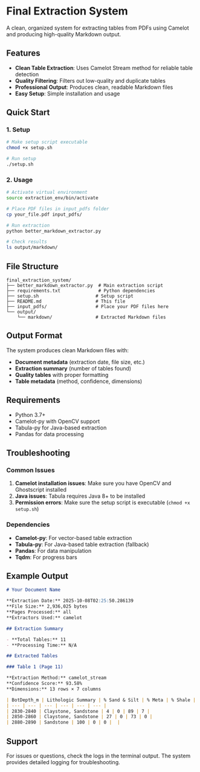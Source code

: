 # Final Extraction System

A clean, organized system for extracting tables from PDFs using Camelot and producing high-quality Markdown output.

## Features

- **Clean Table Extraction**: Uses Camelot Stream method for reliable table detection
- **Quality Filtering**: Filters out low-quality and duplicate tables
- **Professional Output**: Produces clean, readable Markdown files
- **Easy Setup**: Simple installation and usage

## Quick Start

### 1. Setup
```bash
# Make setup script executable
chmod +x setup.sh

# Run setup
./setup.sh
```

### 2. Usage
```bash
# Activate virtual environment
source extraction_env/bin/activate

# Place PDF files in input_pdfs folder
cp your_file.pdf input_pdfs/

# Run extraction
python better_markdown_extractor.py

# Check results
ls output/markdown/
```

## File Structure

```
final_extraction_system/
├── better_markdown_extractor.py  # Main extraction script
├── requirements.txt              # Python dependencies
├── setup.sh                     # Setup script
├── README.md                    # This file
├── input_pdfs/                  # Place your PDF files here
└── output/
    └── markdown/                # Extracted Markdown files
```

## Output Format

The system produces clean Markdown files with:

- **Document metadata** (extraction date, file size, etc.)
- **Extraction summary** (number of tables found)
- **Quality tables** with proper formatting
- **Table metadata** (method, confidence, dimensions)

## Requirements

- Python 3.7+
- Camelot-py with OpenCV support
- Tabula-py for Java-based extraction
- Pandas for data processing

## Troubleshooting

### Common Issues

1. **Camelot installation issues**: Make sure you have OpenCV and Ghostscript installed
2. **Java issues**: Tabula requires Java 8+ to be installed
3. **Permission errors**: Make sure the setup script is executable (`chmod +x setup.sh`)

### Dependencies

- **Camelot-py**: For vector-based table extraction
- **Tabula-py**: For Java-based table extraction (fallback)
- **Pandas**: For data manipulation
- **Tqdm**: For progress bars

## Example Output

```markdown
# Your Document Name

**Extraction Date:** 2025-10-08T02:25:50.286139
**File Size:** 2,936,025 bytes
**Pages Processed:** all
**Extractors Used:** camelot

## Extraction Summary

- **Total Tables:** 11
- **Processing Time:** N/A

## Extracted Tables

### Table 1 (Page 11)

**Extraction Method:** camelot_stream  
**Confidence Score:** 93.58%  
**Dimensions:** 13 rows × 7 columns

| BotDepth_m | Lithologic Summary | % Sand & Silt | % Meta | % Shale | % Others |
| --- | --- | --- | --- | --- | --- |
| 2830-2840 | Claystone, Sandstone | 4 | 0 | 89 | 7 |
| 2850-2860 | Claystone, Sandstone | 27 | 0 | 73 | 0 |
| 2880-2890 | Sandstone | 100 | 0 | 0 |  |
```

## Support

For issues or questions, check the logs in the terminal output. The system provides detailed logging for troubleshooting.
